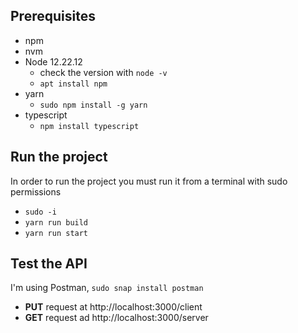 ## Prerequisites
- npm
- nvm
- Node 12.22.12
  - check the version with `node -v`
  - `apt install npm`
- yarn
  - `sudo npm install -g yarn`
- typescript
  - `npm install typescript`

## Run the project
In order to run the project you must run it from a terminal with sudo permissions
- `sudo -i`
- `yarn run build`
- `yarn run start`

## Test the API
I'm using Postman, `sudo snap install postman`
- **PUT** request at http://localhost:3000/client
- **GET** request ad http://localhost:3000/server
